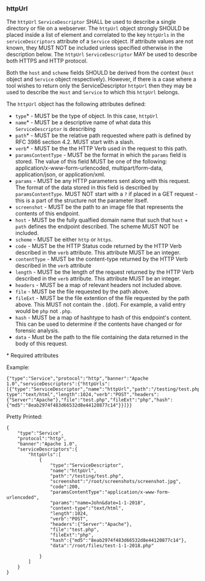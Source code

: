 ### httpUrl
The ```httpUrl``` `ServiceDescriptor` SHALL be used to describe a single directory or file on a webserver. The ```httpUrl``` object strongly SHOULD be placed inside a list of element and correlated to the key ```httpUrls``` in the ```serviceDescriptors``` attribute of a ```Service``` object. If attribute values are not known, they MUST NOT be included unless specified otherwise in the description below. The `httpUrl` `ServiceDescriptor` MAY be used to describe both HTTPS and HTTP protocol.

Both the `host` and `scheme` fields SHOULD be derived from the context (`Host` object and `Service` object respectively). However, if there is a case where a tool wishes to return only the ServiceDescriptor `httpUrl` then they may be used to describe the `Host` and `Service` to which this `httpUrl` belongs. 

The ```httpUrl``` object has the following attributes defined:
* ```type```* - MUST be the type of object. In this case, ```httpUrl```
* ```name```* - MUST be a descriptive name of what data this ```ServiceDescriptor``` is describing
* ```path```* - MUST be the relative path requested where path is defined by RFC 3986 section 4.2. MUST start with a slash.
* ```verb```* - MUST be the the HTTP Verb used in the request to this path.
* ```paramsContentType``` - MUST be the format in which the `params` field is stored. The value of this field MUST be one of the following: application/x-www-form-urlencoded, multipart/form-data, application/json, or application/xml. 
* ```params``` - MUST be any HTTP parameters sent along with this request. The format of the data stored in this field is described by `paramsContentType`. MUST NOT start with a `?` if placed in a GET request - this is a part of the structure not the parameter itself.
* ```screenshot``` - MUST be the path to an image file that represents the contents of this endpoint.
* ```host``` - MUST be the fully qualfied domain name that such that `host` + `path` defines the endpoint described. The scheme MUST NOT be included.
* ```scheme``` - MUST be either `http` or `https`. 
* ```code``` - MUST be the HTTP Status code returned by the HTTP Verb described in the ```verb``` attribute. This attribute MUST be an integer. 
* ```contentType``` - MUST be the content-type returned by  the HTTP Verb described in the ```verb``` attribute
* ```length``` - MUST be the length of the request returned by the HTTP Verb described in the ```verb``` attribute. This attribute MUST be an integer. 
* ```headers``` - MUST be a map of relevant headers not included above.
* ```file``` - MUST be the file requested by the path above.
* ```fileExt``` - MUST be the file extention of the file requested by the path above. This MUST not contain the . (dot). For example, a valid entry would be ```php``` not ```.php```.
* ```hash``` - MUST be a map of hashtype to hash of this endpoint's content. This can be used to determine if the contents have changed or for forensic analysis.
* `data` - Must be the path to the file containing the data returned in the body of this request. 

\* Required attributes

Example:
```
{"type":"Service","protocol":"http","banner":"Apache 1.0","serviceDescriptors":{"httpUrls":[{"type":"ServiceDescriptor","name":"httpUrl","path":"/testing/test.php","screenshot":"/root/screenshots/screenshot.jpg","code":200,"content-type":"text/html","length":1024,"verb":"POST","headers":{"Server":"Apache"},"file":"test.php","fileExt":"php","hash":{"md5":"8eab2974f483d66532d8e44120877c14"}}]}}
```


Pretty Printed:
```
{
	"type":"Service",
	"protocol":"http",
	"banner":"Apache 1.0",
	"serviceDescriptors":{
		"httpUrls":[
			{
				"type":"ServiceDescriptor",
				"name":"httpUrl",
				"path":"/testing/test.php",
				"screenshot":"/root/screenshots/screenshot.jpg",
				"code":200,
				"paramsContentType":"application/x-www-form-urlencoded",
				"params":"name=John&date=1-1-2018",
				"content-type":"text/html",
				"length":1024,
				"verb":"POST",
				"headers":{"Server":"Apache"},
				"file":"test.php",
				"fileExt":"php",
				"hash":{"md5":"8eab2974f483d66532d8e44120877c14"},
				"data":"/root/files/test-1-1-2018.php"

			}
		]
	}
}
```

